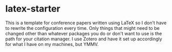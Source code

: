 # latex-starter
This is a template for conference papers written using LaTeX so I don't have to rewrite the configuration every time. Only things that might need to be changed other than whatever packages you do or don't want to use is the path for your citation manager. I use Zotero and have it set up accordingly for what I have on my machines, but YMMV.
